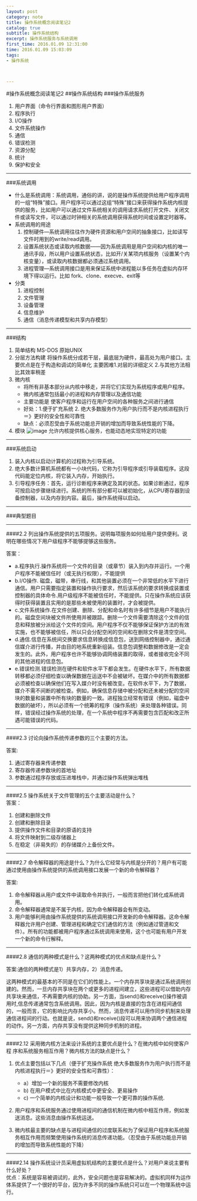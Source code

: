 ```yaml
---
layout: post
category: note
title: 操作系统概念阅读笔记2
catalog: true
subtitle: 操作系统结构
excerpt: 操作系统服务与系统调用
first_time: 2016.01.09 12:31:00
time: 2016.01.09 15:03:09
tags:
- 操作系统



---
```


#操作系统概念阅读笔记2
##操作系统结构
###操作系统服务
1. 用户界面（命令行界面和图形用户界面）
2. 程序执行
3. I/O操作
4. 文件系统操作
5. 通信
6. 错误检测
7. 资源分配
8. 统计
9. 保护和安全


---

###系统调用
- 什么是系统调用：系统调用，通俗的讲，说的是操作系统提供给用户程序调用的一组“特殊”接口。用户程序可以通过这组“特殊”接口来获得操作系统内核提供的服务，比如用户可以通过文件系统相关的调用请求系统打开文件、关闭文件或读写文件，可以通过时钟相关的系统调用获得系统时间或设置定时器等。
- 系统调用的用途
  1. 控制硬件—系统调用往往作为硬件资源和用户空间的抽象接口，比如读写文件时用到的write/read调用。
  2. 设置系统状态或读取内核数据——因为系统调用是用户空间和内核的唯一通讯手段，所以用户设置系统状态，比如开/关某项内核服务（设置某个内核变量），或读取内核数据都必须通过系统调用。
  3. 进程管理—系统调用接口是用来保证系统中进程能以多任务在虚拟内存环境下得以运行。比如 fork、clone、execve、exit等
- 分类
  1. 进程控制
  2. 文件管理
  3. 设备管理
  4. 信息维护
  5. 通信（消息传递模型和共享内存模型）

---

###结构
1. 简单结构 MS-DOS 原始UNIX
2. 分层方法构建  将操作系统分成若干层，最底层为硬件，最高处为用户接口。主要优点是在于构造和调试的简单化 主要困难1.对层的详细定义 2.与其他方法相比其效率稍差
3. 微内核 
   - 将所有非基本部分从内核中移走，并将它们实现为系统程序或用户程序。
   - 微内核通常包括最小的进程和内存管理以及通信功能
   - 主要功能是 使客户程序和运行在用户空间的各种服务之间进行通信
   - 好处：1.便于扩充系统 2. 绝大多数服务作为用户执行而不是内核进程执行＝》更好的安全性和可靠性
   - 缺点：必须忍受由于系统功能总开销的增加而导致系统性能的下降。
4. 模块
   ![image](https://momomoxiaoxi.com/img/post/system/system1.png)
   允许内核提供核心服务，也能动态地实现特定的功能


----

###系统启动
1. 装入内核以启动计算机的过程称为引导系统。
2. 绝大多数计算机系统都有一小块代码，它称为引导程序或引导装载程序。这段代码能定位内核，将它装入内存，开始执行。
3. 引导程序任务：首先，运行诊断程序来确定及其的状态。如果诊断通过，程序可按启动步骤继续进行。系统的所有部分都可以被初始化，从CPU寄存器到设备控制器，以及内存到内容。最后，操作系统得以启动。

---

###典型题目

---

####2.2
列出操作系统提供的五项服务。说明每项服务如何给用户提供便利。说明在哪些情况下用户级程序不能够提够这些服务。  

答案：

- a.程序执行.操作系统将一个文件的目录（或章节）装入到内存并运行。一个用户程序不能被信任时（或无执行权限），不能提供
- b.I/O操作. 磁盘，磁带，串行线，和其他装置必须在一个非常低的水平下进行通信。用户只需要指定装置和操作执行要求，然后该系统的要求转换成装置或控制器的具体命令.用户级程序不能被信任时，不能提供。只在操作系统应该获得时获得装置且实用的是那些未被使用的装置时，才会被提供。  
- c.文件系统操作.在文件创建、删除、分配和命名时有许多细节是用户不能执行的。磁盘空间块被文件所使用并被跟踪。删除一个文件需要清除这个文件的信息和释放被分派给这个文件的空间。用户程序不仅不能够保证保护方法的有效实施，也不能够被信任，所以只会分配空闲的空间和在删除文件是清空空间。  
- d.通信.信息在系统间交换要求信息转换成信息包，送到网络控制器中，通过通信媒介进行传播，并由目的地系统重新组装。信息包调整和数据修改是一定会发生的。此外，用户程序也许不能够协调网络装置的取得，或者接收完全不同的其他进程的信息包。  
- e.错误检测.错误检测在硬件和软件水平下都会发生。在硬件水平下，所有数据转移都必须仔细检查以确保数据在运送中不会被破坏。在媒介中的所有数据都必须被检查以确保他们在写入媒介时没有被改变。在软件水平下，为了数据，媒介不需不间断的被检查。例如，确保信息存储中被分配和还未被分配的空间块的数量和装置中所有块的数量的一致。进程独立经常有错误（例如，磁盘中数据的破坏），所以必须有一个统筹的程序（操作系统）来处理各种错误。同样，错误经过操作系统的处理，在一个系统中程序不再需要包含匹配和改正所遇可能错误的代码。 

---

####2.3
讨论向操作系统传递参数的三个主要的方法。 

答案:  

1. 通过寄存器来传递参数  
2. 寄存器传递参数块的首地址  
3. 参数通过程序存放或压进堆栈中，并通过操作系统弹出堆栈

---

####2.5
操作系统关于文件管理的五个主要活动是什么？  
答案：

1. 创建和删除文件 
2. 创建和删除目录  
3. 提供操作文件和目录的原语的支持 
4. 将文件映射到二级存储器上  
5. 在稳定（非易失的）的存储媒介上备份文件。

---

####2.7
命令解释器的用途是什么？为什么它经常与内核是分开的？用户有可能通过使用由操作系统提供的系统调用接口发展一个新的命令解释器？  

答案:

1. 命令解释器从用户或文件中读取命令并执行，一般而言把他们转化成系统调用。
2. 命令解释器通常是不属于内核，因为命令解释器会有所变动。
3. 用户能够利用由操作系统提供的系统调用接口开发新的命令解释器。这命令解释器允许用户创建、管理进程和确定它们通信的方法（例如通过管道和文件）。所有的功能都被用户程序通过系统调用来使用，这个也可能有用户开发一个新的命令行解释。  


---

####2.8
通信的两种模式是什么？这两种模式的优点和缺点是什么？  

答案:通信的两种模式是1）共享内存，2）消息传递。

这两种模式的最基本的不同是在它们的性能上。一个内存共享块是通过系统调用创建的。然而，一旦内存共享块在两个或更多的进程间建立，这些进程可以借助内存共享块来通信，不再需要内核的协助。另一方面，当send()和receive()操作被调用时,信息传递通常包含系统调用。因此，因为内核是直接的包含在进程间通信的，一般而言，它的影响比内存共享小。然而，消息传递可以用作同步机制来处理通信进程间的行动。也就是说，send()和receive()段可以用来协调两个通信进程的动作。另一方面，内存共享没有提供这种同步机制的进程。

---

####2.12
采用微内核方法来设计系统的主要优点是什么？在微内核中如何使客户程  序和系统服务相互作用？微内核方法的缺点是什么？ 

1. 优点主要包括以下几点（便于扩充操作系统 绝大多数服务作为用户执行而不是内核进程执行＝》更好的安全性和可靠性）：  

   - a）增加一个新的服务不需要修改内核  
   - b) 在用户模式中比在内核模式中更安全、更易操作 
   - c) 一个简单的内核设计和功能一般导致一个更可靠的操作系统.

2. 用户程序和系统服务通过使用进程间的通信机制在微内核中相互作用，例如发送消息。这些消息由操作系统运送。
3. 微内核最主要的缺点是与进程间通信的过度联系和为了保证用户程序和系统服务相互作用而频繁使用操作系统的消息传递功能。（忍受由于系统功能总开销的增加而导致系统性能的下降）


---

####2.14
操作系统设计员采用虚拟机结构的主要优点是什么？对用户来说主要有  什么好处？  
优点：系统是容易被调试的，此外，安全问题也是容易解决的。虚拟机同样为运作体系提供了一个很好的平台，因为许多不同的操作系统只可以在一个物理系统中运行。
